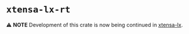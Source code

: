 # `xtensa-lx-rt`

⚠️  **NOTE** Development of this crate is now being continued in [xtensa-lx](https://github.com/esp-rs/xtensa-lx).
